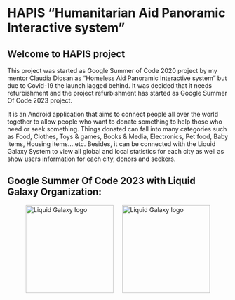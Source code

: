 # HAPIS “Humanitarian Aid Panoramic Interactive system”

## Welcome to HAPIS project

This project was started as Google Summer of Code 2020 project by my mentor Claudia Diosan as “Homeless Aid Panoramic Interactive system” but due to Covid-19 the launch lagged behind. It was decided that it needs refurbishment and the project refurbishment has started as Google Summer Of Code 2023 project.

It is an Android application that aims to connect people all over the world together to allow people who want to donate something to help those who need or seek something. Things donated can fall into many categories such as Food, Clothes, Toys & games, Books & Media, Electronics, Pet food, Baby items, Housing items….etc. Besides, it can be connected with the Liquid Galaxy System to view all global and local statistics for each city as well as show users information for each city, donors and seekers. 



## Google Summer Of Code 2023 with Liquid Galaxy Organization:

<div style="display: flex; justify-content: center;">
  <img src="https://github.com/Mahy02/HAPIS-Refurbishment--Humanitarian-Aid-Panoramic-Interactive-System-/blob/week1/hapis/assets/images/LOGO%20LIQUID%20GALAXY-sq1000-%20OKnoline.png" alt="Liquid Galaxy logo" width="200" style="margin-right: 20px;">
  <img src="https://github.com/Mahy02/HAPIS-Refurbishment--Humanitarian-Aid-Panoramic-Interactive-System-/blob/week1/hapis/assets/images/gsoc.png" alt="Liquid Galaxy logo" width="200">
</div>




